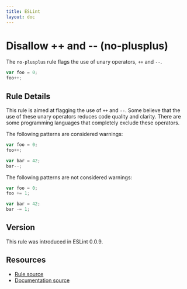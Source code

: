```yaml
---
title: ESLint
layout: doc
---
```

<!-- Note: No pull requests accepted for this file. See README.md in the root directory for details. -->
# Disallow ++ and -- (no-plusplus)

The `no-plusplus` rule flags the use of unary operators, `++` and `--`.

```js
var foo = 0;
foo++;
```

## Rule Details

This rule is aimed at flagging the use of `++` and `--`. Some believe that the use of these unary operators reduces code quality and clarity. There are some programming languages that completely exclude these operators.

The following patterns are considered warnings:

```js
var foo = 0;
foo++;

var bar = 42;
bar--;
```

The following patterns are not considered warnings:

```js
var foo = 0;
foo += 1;

var bar = 42;
bar -= 1;
```

## Version

This rule was introduced in ESLint 0.0.9.

## Resources

* [Rule source](https://github.com/eslint/eslint/tree/master/lib/rules/no-plusplus.js)
* [Documentation source](https://github.com/eslint/eslint/tree/master/docs/rules/no-plusplus.md)
